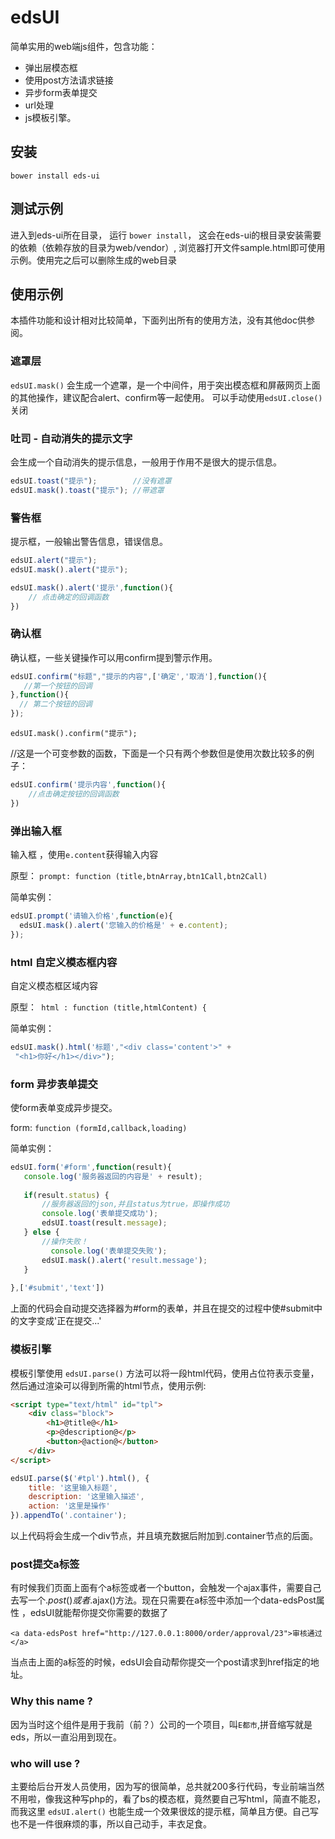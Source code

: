 # edsUI

简单实用的web端js组件，包含功能：

 - 弹出层模态框
 - 使用post方法请求链接
 - 异步form表单提交
 - url处理
 - js模板引擎。

## 安装

```
bower install eds-ui
```

## 测试示例

进入到eds-ui所在目录， 运行 `bower install`， 这会在eds-ui的根目录安装需要的依赖（依赖存放的目录为web/vendor）, 
浏览器打开文件sample.html即可使用示例。使用完之后可以删除生成的web目录

## 使用示例

本插件功能和设计相对比较简单，下面列出所有的使用方法，没有其他doc供参阅。

### 遮罩层

`edsUI.mask()` 会生成一个遮罩，是一个中间件，用于突出模态框和屏蔽网页上面的其他操作，建议配合alert、confirm等一起使用。
可以手动使用`edsUI.close()`关闭


### 吐司 - 自动消失的提示文字
会生成一个自动消失的提示信息，一般用于作用不是很大的提示信息。

```javascript
edsUI.toast("提示");        //没有遮罩
edsUI.mask().toast("提示"); //带遮罩
```


### 警告框

提示框，一般输出警告信息，错误信息。

```javascript
edsUI.alert("提示");
edsUI.mask().alert("提示");

edsUI.mask().alert('提示',function(){
    // 点击确定的回调函数
})

```

### 确认框

确认框，一些关键操作可以用confirm提到警示作用。

```javascript
edsUI.confirm("标题","提示的内容",['确定','取消'],function(){
   //第一个按钮的回调
},function(){
  // 第二个按钮的回调
});
```

`edsUI.mask().confirm("提示");`


//这是一个可变参数的函数，下面是一个只有两个参数但是使用次数比较多的例子：

```javascript
edsUI.confirm('提示内容',function(){
    //点击确定按钮的回调函数
})
```

### 弹出输入框

输入框 ，使用`e.content`获得输入内容

原型： `prompt: function (title,btnArray,btn1Call,btn2Call)`

简单实例：

```javascript
edsUI.prompt('请输入价格',function(e){
  edsUI.mask().alert('您输入的价格是' + e.content);
});
```

### html 自定义模态框内容

自定义模态框区域内容

原型：` html : function (title,htmlContent) {`

简单实例：

```javascript
edsUI.mask().html('标题',"<div class='content'>" +
 "<h1>你好</h1></div>");
```

### form 异步表单提交

使form表单变成异步提交。

form: `function (formId,callback,loading)`

简单实例： 

```javascript
edsUI.form('#form',function(result){
   console.log('服务器返回的内容是' + result);
   
   if(result.status) {
       //服务器返回的json,并且status为true，即操作成功
       console.log('表单提交成功');
       edsUI.toast(result.message);
   } else {
       //操作失败！
         console.log('表单提交失败');
       edsUI.mask().alert('result.message');
   }
   
},['#submit','text'])
```

上面的代码会自动提交选择器为#form的表单，并且在提交的过程中使#submit中的文字变成'正在提交...'

### 模板引擎

模板引擎使用 `edsUI.parse()` 方法可以将一段html代码，使用占位符表示变量，然后通过渲染可以得到所需的html节点，使用示例:

```html
<script type="text/html" id="tpl">
    <div class="block">
        <h1>@title@</h1>
        <p>@description@</p>
        <button>@action@</button>
    </div>
</script>
```

```javascript
edsUI.parse($('#tpl').html(), {
    title: '这里输入标题',
    description: '这里输入描述',
    action: '这里是操作'
}).appendTo('.container');
```

以上代码将会生成一个div节点，并且填充数据后附加到.container节点的后面。

### post提交a标签

有时候我们页面上面有个a标签或者一个button，会触发一个ajax事件，需要自己去写一个$.post()或者$.ajax()方法。现在只需要在a标签中添加一个data-edsPost属性 ，edsUI就能帮你提交你需要的数据了

	<a data-edsPost href="http://127.0.0.1:8000/order/approval/23">审核通过</a>

当点击上面的a标签的时候，edsUI会自动帮你提交一个post请求到href指定的地址。

### Why this name ?

因为当时这个组件是用于我前（前？）公司的一个项目，叫`E都市`,拼音缩写就是eds，所以一直沿用到现在。

### who will use ?

主要给后台开发人员使用，因为写的很简单，总共就200多行代码，专业前端当然不用啦，像我这种写php的，看了bs的模态框，竟然要自己写html，简直不能忍，而我这里 `edsUI.alert()` 也能生成一个效果很炫的提示框，简单且方便。自己写也不是一件很麻烦的事，所以自己动手，丰衣足食。
